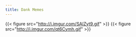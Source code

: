 ```yaml
---
title: Dank Memes
---
```


{{< figure src="http://i.imgur.com/SAlZyt9.gif" >}}
{{< figure src="http://i.imgur.com/qt6Cymh.gif" >}}
